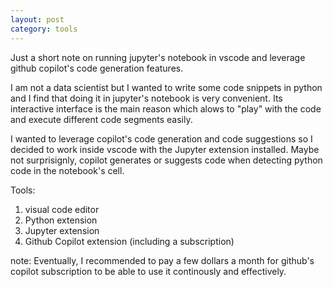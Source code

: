 ```yaml
---
layout: post
category: tools
---
```


Just a short note on running jupyter's notebook in vscode and leverage github copilot's code generation features.

I am not a data scientist but I wanted to write some code snippets in python
and I find that doing it in jupyter's notebook is very convenient. Its interactive interface is the main reason which alows to "play" with the code and execute different code segments easily.

I wanted to leverage copilot's code generation and code suggestions so I decided to work inside vscode with the Jupyter extension installed.
Maybe not surprisignly, copilot generates or suggests code when detecting python code in the notebook's cell.

Tools:

1. visual code editor
2. Python extension
3. Jupyter extension
4. Github Copilot extension (including a subscription)

note: Eventually, I recommended to pay a few dollars a month for github's copilot subscription to be able to use it continously and effectively.
